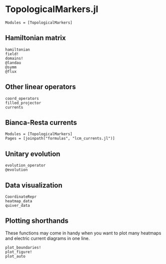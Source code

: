 # TopologicalMarkers.jl

```@index
Modules = [TopologicalMarkers]
```

## Hamiltonian matrix

```@docs
hamiltonian
field!
domains!
@landau
@symm
@flux
```

## Other linear operators

```@docs
coord_operators
filled_projector
currents
```

## Bianca-Resta currents

```@autodocs
Modules = [TopologicalMarkers]
Pages = [joinpath("formulas", "lcm_currents.jl")]
```

## Unitary evolution

```@docs
evolution_operator
@evolution
```

## Data visualization

```@docs
CoordinateRepr
heatmap_data
quiver_data
```

## Plotting shorthands

These functions may come in handy when you want to plot many heatmaps and electric current diagrams in one line.

```@docs
plot_boundaries!
plot_figure!
plot_auto
```